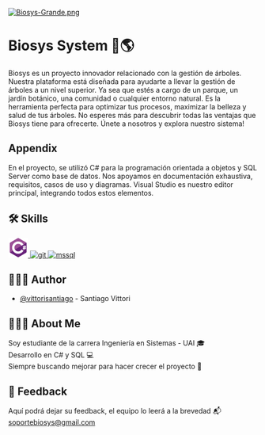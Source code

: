 [![Biosys-Grande.png](https://i.postimg.cc/yYQpQGnt/Biosys-Grande.png)](https://postimg.cc/dLC9D4bj)

# Biosys System 🌱🌎

Biosys es un proyecto innovador relacionado con la gestión de árboles. Nuestra plataforma está diseñada para ayudarte a llevar la gestión de árboles a un nivel superior. Ya sea que estés a cargo de un parque, un jardín botánico, una comunidad o cualquier entorno natural. Es la herramienta perfecta para optimizar tus procesos, maximizar la belleza y salud de tus árboles. No esperes más para descubrir todas las ventajas que Biosys tiene para ofrecerte. Únete a nosotros y explora nuestro sistema!

## Appendix

En el proyecto, se utilizó C# para la programación orientada a objetos y SQL Server como base de datos. Nos apoyamos en documentación exhaustiva, requisitos, casos de uso y diagramas. Visual Studio es nuestro editor principal, integrando todos estos elementos.



## 🛠 Skills

<p align="left"> <a href="https://www.w3schools.com/cs/" target="_blank" rel="noreferrer"> <img src="https://raw.githubusercontent.com/devicons/devicon/master/icons/csharp/csharp-original.svg" alt="csharp" width="40" height="40"/> </a> <a href="https://git-scm.com/" target="_blank" rel="noreferrer"> <img src="https://www.vectorlogo.zone/logos/git-scm/git-scm-icon.svg" alt="git" width="40" height="40"/> </a> <a href="https://www.microsoft.com/en-us/sql-server" target="_blank" rel="noreferrer"> <img src="https://www.svgrepo.com/show/303229/microsoft-sql-server-logo.svg" alt="mssql" width="40" height="40"/> </a> </p>


## 👨🏽‍💻 Author

- [@vittorisantiago](https://www.github.com/vittorisantiago) - Santiago Vittori


## 🙋🏽‍♂️ About Me
Soy estudiante de la carrera Ingeniería en Sistemas - UAI 🎓<br>
Desarrollo en C# y SQL 💻 <br>
Siempre buscando mejorar para hacer crecer el proyecto 🚀


## 💭 Feedback

Aquí podrá dejar su feedback, el equipo lo leerá a la brevedad 📬soportebiosys@gmail.com
